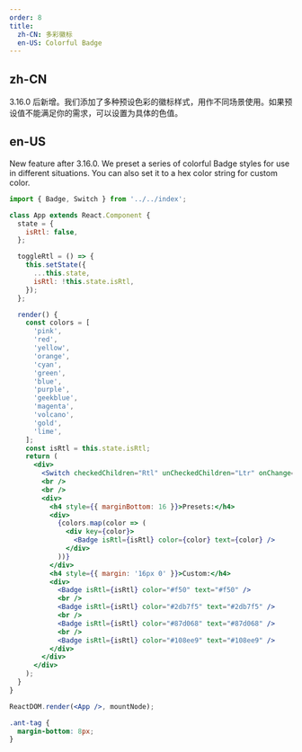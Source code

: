 ```yaml
---
order: 8
title:
  zh-CN: 多彩徽标
  en-US: Colorful Badge
---
```


## zh-CN

3.16.0 后新增。我们添加了多种预设色彩的徽标样式，用作不同场景使用。如果预设值不能满足你的需求，可以设置为具体的色值。

## en-US

New feature after 3.16.0. We preset a series of colorful Badge styles for use in different situations. You can also set it to a hex color string for custom color.

```jsx
import { Badge, Switch } from '../../index';

class App extends React.Component {
  state = {
    isRtl: false,
  };

  toggleRtl = () => {
    this.setState({
      ...this.state,
      isRtl: !this.state.isRtl,
    });
  };

  render() {
    const colors = [
      'pink',
      'red',
      'yellow',
      'orange',
      'cyan',
      'green',
      'blue',
      'purple',
      'geekblue',
      'magenta',
      'volcano',
      'gold',
      'lime',
    ];
    const isRtl = this.state.isRtl;
    return (
      <div>
        <Switch checkedChildren="Rtl" unCheckedChildren="Ltr" onChange={this.toggleRtl} />
        <br />
        <br />
        <div>
          <h4 style={{ marginBottom: 16 }}>Presets:</h4>
          <div>
            {colors.map(color => (
              <div key={color}>
                <Badge isRtl={isRtl} color={color} text={color} />
              </div>
            ))}
          </div>
          <h4 style={{ margin: '16px 0' }}>Custom:</h4>
          <div>
            <Badge isRtl={isRtl} color="#f50" text="#f50" />
            <br />
            <Badge isRtl={isRtl} color="#2db7f5" text="#2db7f5" />
            <br />
            <Badge isRtl={isRtl} color="#87d068" text="#87d068" />
            <br />
            <Badge isRtl={isRtl} color="#108ee9" text="#108ee9" />
          </div>
        </div>
      </div>
    );
  }
}

ReactDOM.render(<App />, mountNode);
```

```css
.ant-tag {
  margin-bottom: 8px;
}
```
